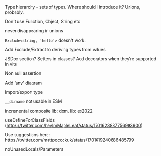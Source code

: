 Type hierarchy - sets of types. Where should I introduce it? Unions, probably.

Don't use Function, Object, String etc

never disappearing in unions

`Exclude<string, 'hello'>` doesn't work.

Add Exclude/Extract to deriving types from values

JSDoc section?
Setters in classes?
Add decorators when they're supported in vite

Non null assertion

Add 'any' diagram

Import/export type

`__dirname` not usable in ESM

incremental
composite
lib: dom, lib: es2022

useDefineForClassFields (https://twitter.com/heyImMapleLeaf/status/1701623837756993900)

Use suggestions here: https://twitter.com/mattpocockuk/status/1701619240686485799

noUnusedLocals/Parameters
